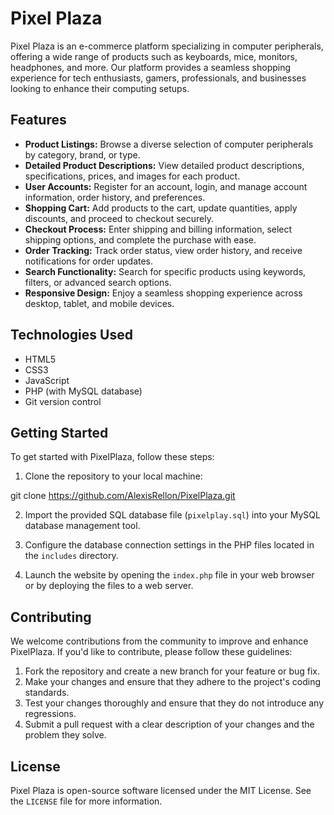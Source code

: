 # Pixel Plaza

Pixel Plaza is an e-commerce platform specializing in computer peripherals, offering a wide range of products such as keyboards, mice, monitors, headphones, and more. Our platform provides a seamless shopping experience for tech enthusiasts, gamers, professionals, and businesses looking to enhance their computing setups.

## Features

- **Product Listings:** Browse a diverse selection of computer peripherals by category, brand, or type.
- **Detailed Product Descriptions:** View detailed product descriptions, specifications, prices, and images for each product.
- **User Accounts:** Register for an account, login, and manage account information, order history, and preferences.
- **Shopping Cart:** Add products to the cart, update quantities, apply discounts, and proceed to checkout securely.
- **Checkout Process:** Enter shipping and billing information, select shipping options, and complete the purchase with ease.
- **Order Tracking:** Track order status, view order history, and receive notifications for order updates.
- **Search Functionality:** Search for specific products using keywords, filters, or advanced search options.
- **Responsive Design:** Enjoy a seamless shopping experience across desktop, tablet, and mobile devices.

## Technologies Used

- HTML5
- CSS3 
- JavaScript 
- PHP (with MySQL database)
- Git version control

## Getting Started

To get started with PixelPlaza, follow these steps:

1. Clone the repository to your local machine:

git clone https://github.com/AlexisRellon/PixelPlaza.git

2. Import the provided SQL database file (`pixelplay.sql`) into your MySQL database management tool.

3. Configure the database connection settings in the PHP files located in the `includes` directory.

4. Launch the website by opening the `index.php` file in your web browser or by deploying the files to a web server.

## Contributing

We welcome contributions from the community to improve and enhance PixelPlaza. If you'd like to contribute, please follow these guidelines:

1. Fork the repository and create a new branch for your feature or bug fix.
2. Make your changes and ensure that they adhere to the project's coding standards.
3. Test your changes thoroughly and ensure that they do not introduce any regressions.
4. Submit a pull request with a clear description of your changes and the problem they solve.

## License

Pixel Plaza is open-source software licensed under the MIT License. See the `LICENSE` file for more information.
